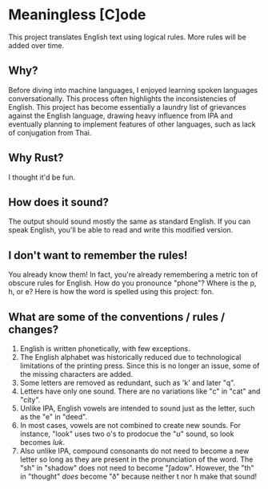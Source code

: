 # Meaningless [C]ode

This project translates English text using logical rules. More rules will be added over time.

## Why?

Before diving into machine languages, I enjoyed learning spoken languages conversationally. This process often highlights the inconsistencies of English. This project has become essentially a laundry list of grievances against the English language, drawing heavy influence from IPA and eventually planning to implement features of other languages, such as lack of conjugation from Thai.

## Why Rust?

I thought it'd be fun.

## How does it sound?

The output should sound mostly the same as standard English. If you can speak English, you'll be able to read and write this modified version.

## I don't want to remember the rules!

You already know them! In fact, you're already remembering a metric ton of obscure rules for English. How do you pronounce "phone"? Where is the p, h, or e? Here is how the word is spelled using this project: fon.

## What are some of the conventions / rules / changes?

1. English is written phonetically, with few exceptions.
2. The English alphabet was historically reduced due to technological limitations of the printing press. Since this is no longer an issue, some of the missing characters are added.
3. Some letters are removed as redundant, such as 'k' and later "q".
4. Letters have only one sound. There are no variations like "c" in "cat" and "city".
5. Unlike IPA, English vowels are intended to sound just as the letter, such as the "e" in "deed".
6. In most cases, vowels are not combined to create new sounds. For instance, "look" uses two o's to prodocue the "ʊ" sound, so look becomes _lʊk_.
7. Also unlike IPA, compound consonants do not need to become a new letter so long as they are present in the pronunciation of the word. The "sh" in "shadow" does not need to become "ʃadow". However, the "th" in "thought" _does_ become "ð" because neither t nor h make that sound!

